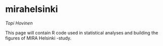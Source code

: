 # mirahelsinki

_Topi Hovinen_

This page will contain R code used in statistical analyses and building the figures of MIRA Helsinki -study.

